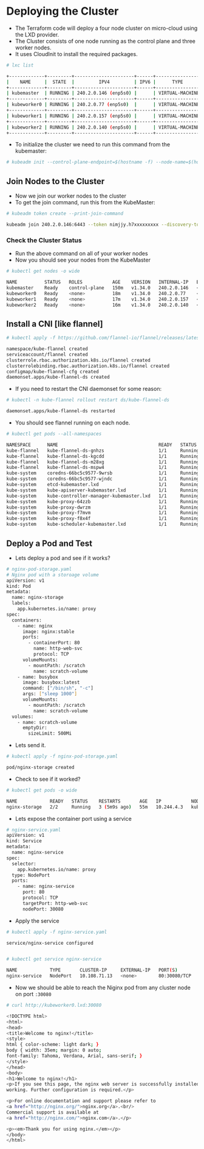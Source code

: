 # Deploying the Cluster
- The Terraform code will deploy a four node cluster on micro-cloud using the LXD provider.
- The Cluster consists of one node running as the control plane and three worker nodes.
- It uses CloudInit to install the required packages.
```bash
# lxc list

+-------------+---------+----------------------+------+-----------------+-----------+---------------+
|    NAME     |  STATE  |         IPV4         | IPV6 |      TYPE       | SNAPSHOTS |   LOCATION    |
+-------------+---------+----------------------+------+-----------------+-----------+---------------+
| kubemaster  | RUNNING | 240.2.0.146 (enp5s0) |      | VIRTUAL-MACHINE | 0         | microcloud-01 |
+-------------+---------+----------------------+------+-----------------+-----------+---------------+
| kubeworker0 | RUNNING | 240.2.0.77 (enp5s0)  |      | VIRTUAL-MACHINE | 0         | microcloud-01 |
+-------------+---------+----------------------+------+-----------------+-----------+---------------+
| kubeworker1 | RUNNING | 240.2.0.157 (enp5s0) |      | VIRTUAL-MACHINE | 0         | microcloud-01 |
+-------------+---------+----------------------+------+-----------------+-----------+---------------+
| kubeworker2 | RUNNING | 240.2.0.140 (enp5s0) |      | VIRTUAL-MACHINE | 0         | microcloud-01 |
+-------------+---------+----------------------+------+-----------------+-----------+---------------+
```

- To initialize the cluster we need to run this command from the kubemaster:
```bash
# kubeadm init --control-plane-endpoint=$(hostname -f) --node-name=$(hostname -f) --pod-network-cidr=10.244.0.0/16
```

## Join Nodes to the Cluster
- Now we join our worker nodes to the cluster
- To get the join command, run this from the KubeMaster:
```bash
# kubeadm token create --print-join-command

kubeadm join 240.2.0.146:6443 --token nimjjy.h7xxxxxxxxx --discovery-token-ca-cert-hash sha256:9f9996006a105b50523385ca2c8a8blahblah77777
```

### Check the Cluster Status
- Run the above command on all of your worker nodes
- Now you should see your nodes from the KubeMaster
```bash
# kubectl get nodes -o wide

NAME          STATUS   ROLES           AGE    VERSION   INTERNAL-IP   EXTERNAL-IP   OS-IMAGE             KERNEL-VERSION     CONTAINER-RUNTIME
kubemaster    Ready    control-plane   150m   v1.34.0   240.2.0.146   <none>        Ubuntu 24.04.3 LTS   6.8.0-71-generic   containerd://1.7.27
kubeworker0   Ready    <none>          18m    v1.34.0   240.2.0.77    <none>        Ubuntu 24.04.3 LTS   6.8.0-71-generic   containerd://1.7.27
kubeworker1   Ready    <none>          17m    v1.34.0   240.2.0.157   <none>        Ubuntu 24.04.3 LTS   6.8.0-71-generic   containerd://1.7.27
kubeworker2   Ready    <none>          16m    v1.34.0   240.2.0.140   <none>        Ubuntu 24.04.3 LTS   6.8.0-71-generic   containerd://1.7.27
```

## Install a CNI [like flannel]
```bash
# kubectl apply -f https://github.com/flannel-io/flannel/releases/latest/download/kube-flannel.yml

namespace/kube-flannel created
serviceaccount/flannel created
clusterrole.rbac.authorization.k8s.io/flannel created
clusterrolebinding.rbac.authorization.k8s.io/flannel created
configmap/kube-flannel-cfg created
daemonset.apps/kube-flannel-ds created
```

- If you need to restart the CNI daemonset for some reason:
```bash
# kubectl -n kube-flannel rollout restart ds/kube-flannel-ds

daemonset.apps/kube-flannel-ds restarted
```

- You should see flannel running on each node.
```bash
# kubectl get pods --all-namespaces

NAMESPACE      NAME                                     READY   STATUS    RESTARTS   AGE
kube-flannel   kube-flannel-ds-gnhzs                    1/1     Running   0          57s
kube-flannel   kube-flannel-ds-kgcdd                    1/1     Running   0          43s
kube-flannel   kube-flannel-ds-m28xg                    1/1     Running   0          79s
kube-flannel   kube-flannel-ds-mspw4                    1/1     Running   0          4m36s
kube-system    coredns-66bc5c9577-9wrsb                 1/1     Running   0          6m30s
kube-system    coredns-66bc5c9577-wjndc                 1/1     Running   0          6m30s
kube-system    etcd-kubemaster.lxd                      1/1     Running   0          6m39s
kube-system    kube-apiserver-kubemaster.lxd            1/1     Running   0          6m39s
kube-system    kube-controller-manager-kubemaster.lxd   1/1     Running   0          6m39s
kube-system    kube-proxy-64zzb                         1/1     Running   0          57s
kube-system    kube-proxy-dwrzm                         1/1     Running   0          43s
kube-system    kube-proxy-f7mvm                         1/1     Running   0          6m31s
kube-system    kube-proxy-f8x4f                         1/1     Running   0          79s
kube-system    kube-scheduler-kubemaster.lxd            1/1     Running   0          6m39s
```

## Deploy a Pod and Test
- Lets deploy a pod and see if it works?
```bash
# nginx-pod-storage.yaml
# Nginx pod with a storoage volume
apiVersion: v1
kind: Pod
metadata:
  name: nginx-storage
  labels:
    app.kubernetes.io/name: proxy
spec:
  containers:
    - name: nginx
      image: nginx:stable
      ports:
        - containerPort: 80
          name: http-web-svc
          protocol: TCP 
      volumeMounts:
        - mountPath: /scratch
          name: scratch-volume
    - name: busybox
      image: busybox:latest
      command: ["/bin/sh", "-c"]
      args: ["sleep 1000"]
      volumeMounts:
        - mountPath: /scratch
          name: scratch-volume
  volumes:
    - name: scratch-volume
      emptyDir:
        sizeLimit: 500Mi

```

- Lets send it.
```bash
# kubectl apply -f nginx-pod-storage.yaml

pod/nginx-storage created

```
- Check to see if it worked?
```bash
# kubectl get pods -o wide

NAME            READY   STATUS    RESTARTS       AGE   IP           NODE          NOMINATED NODE   READINESS GATES
nginx-storage   2/2     Running   3 (5m9s ago)   55m   10.244.4.3   kubeworker2   <none>           <none>

```

- Lets expose the container port using a service
```bash
# nginx-service.yaml
apiVersion: v1
kind: Service
metadata:
  name: nginx-service
spec:
  selector:
    app.kubernetes.io/name: proxy
  type: NodePort
  ports:
    - name: nginx-service
      port: 80
      protocol: TCP
      targetPort: http-web-svc
      nodePort: 30080

```

- Apply the service
```bash
# kubectl apply -f nginx-service.yaml 

service/nginx-service configured


# kubectl get service nginx-service

NAME            TYPE       CLUSTER-IP     EXTERNAL-IP   PORT(S)        AGE
nginx-service   NodePort   10.108.71.13   <none>        80:30080/TCP   27m

```

- Now we should be able to reach the Niginx pod from any cluster node on port ```:30080```
```bash
# curl http://kubeworker0.lxd:30080

<!DOCTYPE html>
<html>
<head>
<title>Welcome to nginx!</title>
<style>
html { color-scheme: light dark; }
body { width: 35em; margin: 0 auto;
font-family: Tahoma, Verdana, Arial, sans-serif; }
</style>
</head>
<body>
<h1>Welcome to nginx!</h1>
<p>If you see this page, the nginx web server is successfully installed and
working. Further configuration is required.</p>

<p>For online documentation and support please refer to
<a href="http://nginx.org/">nginx.org</a>.<br/>
Commercial support is available at
<a href="http://nginx.com/">nginx.com</a>.</p>

<p><em>Thank you for using nginx.</em></p>
</body>
</html>
```